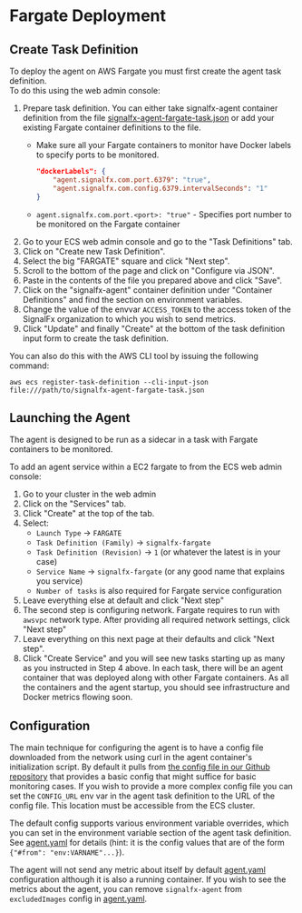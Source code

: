 # Fargate Deployment

## Create Task Definition
To deploy the agent on AWS Fargate you must first create the agent task definition.  
To do this using the web admin console:

1. Prepare task definition. You can either take signalfx-agent container definition from the file [signalfx-agent-fargate-task.json](./signalfx-agent-fargate-task.json) or add your existing Fargate container definitions to the file.
	- Make sure all your Fargate containers to monitor have Docker labels to specify ports to be monitored.

		```json
		"dockerLabels": {
			"agent.signalfx.com.port.6379": "true",
			"agent.signalfx.com.config.6379.intervalSeconds": "1"
		}
		```
	- `agent.signalfx.com.port.<port>: "true"` - Specifies port number to be monitored on the Fargate container
2. Go to your ECS web admin console and go to the "Task Definitions" tab.
3. Click on "Create new Task Definition".
4. Select the big "FARGATE" square and click "Next step".
5. Scroll to the bottom of the page and click on "Configure via JSON".
6. Paste in the contents of the file you prepared above and click "Save".
7. Click on the "signalfx-agent" container definition under "Container
Definitions" and find the section on environment variables.
8. Change the value of the envvar `ACCESS_TOKEN` to the access token of the
SignalFx organization to which you wish to send metrics.
9. Click "Update" and finally "Create" at the bottom of the task definition
input form to create the task definition.

You can also do this with the AWS CLI tool by issuing the following command:

`aws ecs register-task-definition --cli-input-json file:///path/to/signalfx-agent-fargate-task.json`

## Launching the Agent
The agent is designed to be run as a sidecar in a task with Fargate containers
to be monitored.

To add an agent service within a EC2 fargate to from the ECS web admin console:

1. Go to your cluster in the web admin
2. Click on the "Services" tab.
3. Click "Create" at the top of the tab.
4. Select:
	- `Launch Type` -> `FARGATE`
	- `Task Definition (Family)` -> `signalfx-fargate`
	- `Task Definition (Revision)` -> `1` (or whatever the latest is in your case)
	- `Service Name` -> `signalfx-fargate` (or any good name that explains you service)
	- `Number of tasks` is also required for Fargate service configuration
5. Leave everything else at default and click "Next step"
6. The second step is configuring network. Fargate requires to run with `awsvpc`
network type.
After providing all required network settings, click "Next step"
7. Leave everything on this next page at their defaults and click "Next step".
8. Click "Create Service" and you will see new tasks starting up as many as you 
instructed in Step 4 above. In each task, there will be an agent container that was 
deployed along with other Fargate containers. As all the containers and the agent 
startup, you should see infrastructure and Docker metrics flowing soon.

## Configuration

The main technique for configuring the agent is to have a config file
downloaded from the network using curl in the agent container's initialization
script.  By default it pulls from [the config file in our Github
repository](./agent.yaml) that provides a basic config that might suffice for
basic monitoring cases.  If you wish to provide a more complex config file you
can set the `CONFIG_URL` env var in the agent task definition to the URL of the
config file.  This location must be accessible from the ECS cluster.

The default config supports various environment variable overrides, which you
can set in the environment variable section of the agent task definition.  See
[agent.yaml](./agent.yaml) for details (hint: it is the config values that are
of the form `{"#from": "env:VARNAME"...}`).

The agent will not send any metric about itself by default [agent.yaml](./agent.yaml) configuration 
although it is also a running container. If you wish to see the metrics about the agent, 
you can remove `signalfx-agent` from `excludedImages` config in [agent.yaml](./agent.yaml).